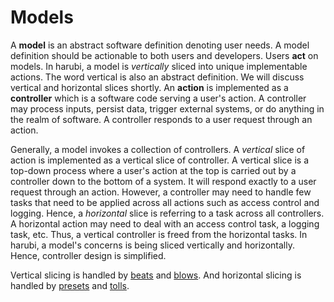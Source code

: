 Models
======

A **model** is an abstract software definition denoting user needs. A model definition should be actionable to both users and developers. Users **act** on models. In harubi, a model is *vertically* sliced into unique implementable actions. The word vertical is also an abstract definition. We will discuss vertical and horizontal slices shortly. An **action** is implemented as a **controller** which is a software code serving a user's action. A controller may process inputs, persist data, trigger external systems, or do anything in the realm of software. A controller responds to a user request through an action.

Generally, a model invokes a collection of controllers. A *vertical* slice of action is implemented as a vertical slice of controller. A vertical slice is a top-down process where a user's action at the top is carried out by a controller down to the bottom of a system. It will respond exactly to a user request through an action. However, a controller may need to handle few tasks that need to be applied across all actions such as access control and logging. Hence, a *horizontal* slice is referring to a task across all controllers. A horizontal action may need to deal with an access control task, a logging task, etc. Thus, a vertical controller is freed from the horizontal tasks. In harubi, a model's concerns is being sliced vertically and horizontally. Hence, controller design is simplified.

Vertical slicing is handled by [beats](../../docs/beat.md) and [blows](../../docs/blow.md). And horizontal slicing is handled by [presets](../../docs/preset.md) and [tolls](../../docs/toll.md).

